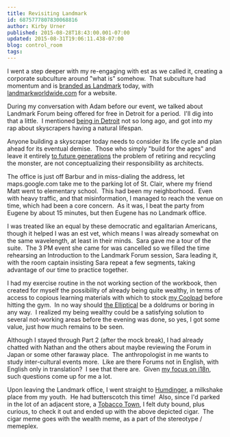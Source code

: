 ```yaml
---
title: Revisiting Landmark
id: 6875777807830068816
author: Kirby Urner
published: 2015-08-28T18:43:00.001-07:00
updated: 2015-08-31T19:06:11.438-07:00
blog: control_room
tags: 
---
```


[](https://www.flickr.com/photos/kirbyurner/20777325778/in/dateposted-public/)

I went a step deeper with my re-engaging with est as we called it, creating a corporate subculture around "what is" somehow.  That subculture had momentum and is [branded as Landmark](http://controlroom.blogspot.com/2015/08/at-landmark-event.html) today, with [landmarkworldwide.com](http://landmarkworldwide.com/) for a website.

During my conversation with Adam before our event, we talked about Landmark Forum being offered for free in Detroit for a period.  I'll dig into that a little.  I mentioned [being in Detroit](http://mybizmo.blogspot.com/2014/08/visiting-downtown-detroit.html) not so long ago, and got into my rap about skyscrapers having a natural lifespan.

Anyone building a skyscraper today needs to consider its life cycle and plan ahead for its eventual demise.  Those who simply "build for the ages" and leave it entirely [to future generations](http://mybizmo.blogspot.com/2015/03/insurgent-movie-review.html) the problem of retiring and recycling the monster, are not conceptualizing their responsibility as architects.

The office is just off Barbur and in miss-dialing the address, let maps.google.com take me to the parking lot of St. Clair, where my friend Matt went to elementary school.  This had been my neighborhood.  Even with heavy traffic, and that misinformation, I managed to reach the venue on time, which had been a core concern.  As it was, I beat the party from Eugene by about 15 minutes, but then Eugene has no Landmark office.

I was treated like an equal by these democratic and egalitarian Americans, though it helped I was an est vet, which means I was already somewhat on the same wavelength, at least in their minds.  Sara gave me a tour of the suite.  The 3 PM event she came for was cancelled so we filled the time rehearsing an Introduction to the Landmark Forum session, Sara leading it, with the room captain insisting Sara repeat a few segments, taking advantage of our time to practice together.

I had my exercise routine in the not working section of the workbook, then created for myself the possibility of already being quite wealthy, in terms of access to copious learning materials with which to stock [my Coolpad](http://worldgame.blogspot.com/2015/04/olpc-oppa.html) before hitting the gym.  In no way should [the Elliptical](http://worldgame.blogspot.com/2015/08/hsf-2015.html) be a doldrums or boring in any way.  I realized my being wealthy could be a satisfying solution to several not-working areas before the evening was done, so yes, I got some value, just how much remains to be seen.  

Although I stayed through Part 2 (after the mock break), I had already chatted with Nathan and the others about maybe reviewing the Forum in Japan or some other faraway place.  The anthropologist in me wants to study inter-cultural events more.  Like are there Forums not in English, with English only in translation?  I see that there are.  Given [my focus on i18n](http://worldgame.blogspot.com/2014/07/i18n.html), such questions come up for me a lot.

Upon leaving the Landmark office, I went straight to [Humdinger](http://portlandhamburgers.blogspot.com/2007/09/humdinger.html), a milkshake place from my youth.  He had butterscotch this time!  Also, since I'd parked in the lot of an adjacent store, a [Tobacco Town](http://tobaccotown.com/), I felt duty bound, plus curious, to check it out and ended up with the above depicted cigar.  The cigar meme goes with the wealth meme, as a part of the stereotype / memeplex. 

[](https://www.flickr.com/photos/kirbyurner/20925759002/in/dateposted-public/)